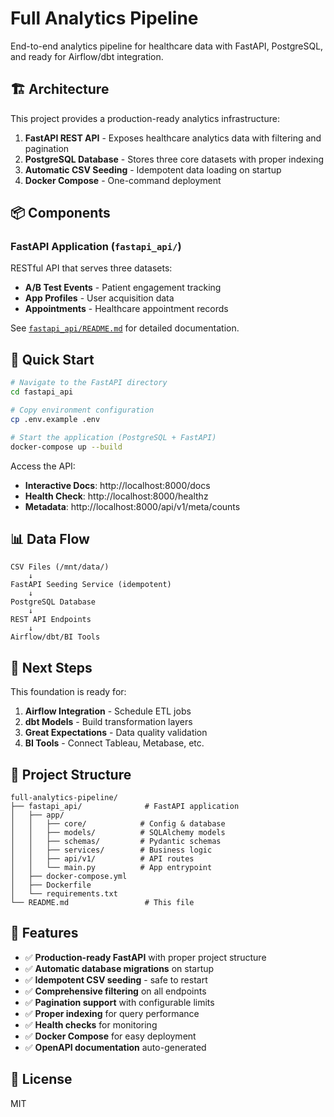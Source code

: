 # Full Analytics Pipeline

End-to-end analytics pipeline for healthcare data with FastAPI, PostgreSQL, and ready for Airflow/dbt integration.

## 🏗️ Architecture

This project provides a production-ready analytics infrastructure:

1. **FastAPI REST API** - Exposes healthcare analytics data with filtering and pagination
2. **PostgreSQL Database** - Stores three core datasets with proper indexing
3. **Automatic CSV Seeding** - Idempotent data loading on startup
4. **Docker Compose** - One-command deployment

## 📦 Components

### FastAPI Application (`fastapi_api/`)

RESTful API that serves three datasets:
- **A/B Test Events** - Patient engagement tracking
- **App Profiles** - User acquisition data
- **Appointments** - Healthcare appointment records

See [`fastapi_api/README.md`](fastapi_api/README.md) for detailed documentation.

## 🚀 Quick Start

```bash
# Navigate to the FastAPI directory
cd fastapi_api

# Copy environment configuration
cp .env.example .env

# Start the application (PostgreSQL + FastAPI)
docker-compose up --build
```

Access the API:
- **Interactive Docs**: http://localhost:8000/docs
- **Health Check**: http://localhost:8000/healthz
- **Metadata**: http://localhost:8000/api/v1/meta/counts

## 📊 Data Flow

```
CSV Files (/mnt/data/)
    ↓
FastAPI Seeding Service (idempotent)
    ↓
PostgreSQL Database
    ↓
REST API Endpoints
    ↓
Airflow/dbt/BI Tools
```

## 🔧 Next Steps

This foundation is ready for:

1. **Airflow Integration** - Schedule ETL jobs
2. **dbt Models** - Build transformation layers
3. **Great Expectations** - Data quality validation
4. **BI Tools** - Connect Tableau, Metabase, etc.

## 📁 Project Structure

```
full-analytics-pipeline/
├── fastapi_api/              # FastAPI application
│   ├── app/
│   │   ├── core/            # Config & database
│   │   ├── models/          # SQLAlchemy models
│   │   ├── schemas/         # Pydantic schemas
│   │   ├── services/        # Business logic
│   │   ├── api/v1/          # API routes
│   │   └── main.py          # App entrypoint
│   ├── docker-compose.yml
│   ├── Dockerfile
│   └── requirements.txt
└── README.md                 # This file
```

## 🎯 Features

- ✅ **Production-ready FastAPI** with proper project structure
- ✅ **Automatic database migrations** on startup
- ✅ **Idempotent CSV seeding** - safe to restart
- ✅ **Comprehensive filtering** on all endpoints
- ✅ **Pagination support** with configurable limits
- ✅ **Proper indexing** for query performance
- ✅ **Health checks** for monitoring
- ✅ **Docker Compose** for easy deployment
- ✅ **OpenAPI documentation** auto-generated

## 📝 License

MIT